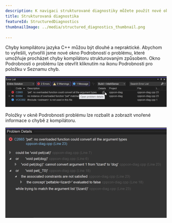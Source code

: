 ```yaml
---
description: K navigaci strukturované diagnostiky můžete použít nové okno Podrobnosti o problému. Otevřete ji pomocí ikony Podrobnosti u položky v Seznamu chyb.
title: Strukturovaná diagnostika
featureId: StructuredDiagnostics
thumbnailImage: ../media/structured_diagnostics_thumbnail.png

---
```



Chyby kompilátoru jazyka C++ můžou být dlouhé a nepraktické. Abychom to vyřešili, vytvořili jsme nové okno Podrobností o problému, které umožňuje procházet chyby kompilátoru strukturovaným způsobem. Okno Podrobnosti o problému lze otevřít kliknutím na ikonu Podrobnosti pro položku v Seznamu chyb.

![Seznam chyb](../media/structured_diagnostics_error_list.png "Seznam chyb")

Položky v okně Podrobnosti problému lze rozbalit a zobrazit vnořené informace o chybě z kompilátoru.

![Podrobnosti o problému](../media/structured_diagnostics_thumbnail.png "Podrobnosti problému")
